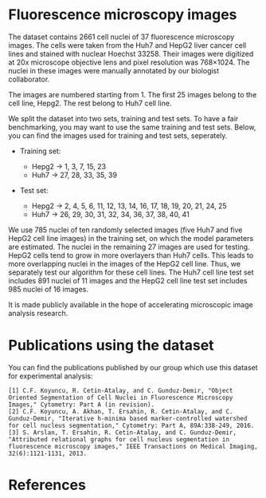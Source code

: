 # Fluorescence microscopy images

The dataset contains 2661 cell nuclei of 37 fluorescence microscopy images. The cells were taken from the Huh7 and HepG2 liver cancer cell lines and stained with nuclear Hoechst 33258. Their images were digitized at 20x microscope objective lens and pixel resolution was 768×1024. The nuclei in these images were manually annotated by our biologist collaborator.

The images are numbered starting from 1. The first 25 images belong to the cell line, Hepg2. The rest belong to Huh7 cell line. 

We split the dataset into two sets, training and test sets. To have a fair benchmarking, you may want to use the same training and test sets. Below, you can find the images used for training and test sets, seperately.


* Training set: 
    * Hepg2 -> 1, 3, 7, 15, 23
    * Huh7 -> 27, 28, 33, 35, 39
    
* Test set: 
    * Hepg2 -> 2, 4, 5, 6, 11, 12, 13, 14, 16, 17, 18, 19, 20, 21, 24, 25
    * Huh7 -> 26, 29, 30, 31, 32, 34, 36, 37, 38, 40, 41
    
We use 785 nuclei of ten randomly selected images (five Huh7 and five HepG2 cell line images) in the training set, on which the model parameters are estimated. The nuclei in the remaining 27 images are used for testing. HepG2 cells tend to grow in more overlayers than Huh7 cells. This leads to more overlapping nuclei in the images of the HepG2 cell line. Thus, we separately test our algorithm for these cell lines. The Huh7 cell line test set includes 891 nuclei of 11 images and the HepG2 cell line test set includes 985 nuclei of 16 images.

It is made publicly available in the hope of accelerating microscopic image analysis research.

# Publications using the dataset
You can find the publications published by our group which use this dataset for experimental analysis:
```
[1] C.F. Koyuncu, R. Cetin-Atalay, and C. Gunduz-Demir, "Object Oriented Segmentation of Cell Nuclei in Fluorescence Microscopy Images," Cytometry: Part A (in revision).
[2] C.F. Koyuncu, A. Akhan, T. Ersahin, R. Cetin-Atalay, and C. Gunduz-Demir, "Iterative h-minima based marker-controlled watershed for cell nucleus segmentation," Cytometry: Part A, 89A:338-249, 2016.
[3] S. Arslan, T. Ersahin, R. Cetin-Atalay, and C. Gunduz-Demir, "Attributed relational graphs for cell nucleus segmentation in fluorescence microscopy images," IEEE Transactions on Medical Imaging, 32(6):1121-1131, 2013.
```
# References

